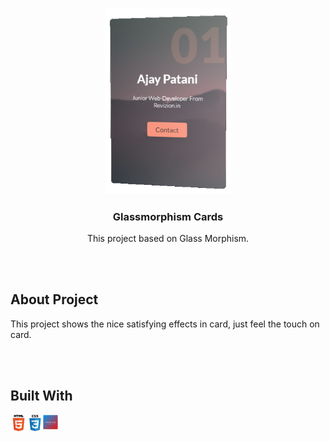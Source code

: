 <br />
<p align="center">
  <a href="https://ajaykumar8511.github.io/glassmorphism-cards.github.io/">
    <img src="img\singlecard1.png" alt="Logo" width="200" \>
  </a>

  <h3 align="center"> <b>Glassmorphism Cards</b> </h3>

  <p align="center">
    This project based on Glass Morphism.
  </p>
</p>
<br/>
<br/>

## About Project   

This project shows the nice satisfying effects in card, just feel the touch on card.

<br/>
<br/>

## Built With

 <img align="left" alt="HTML5" width="26px" src="https://raw.githubusercontent.com/github/explore/80688e429a7d4ef2fca1e82350fe8e3517d3494d/topics/html/html.png" />

<img align="left" alt="CSS3" width="26px" src="https://raw.githubusercontent.com/github/explore/80688e429a7d4ef2fca1e82350fe8e3517d3494d/topics/css/css.png" />

[<img align="left" alt="CSS3" width="24px" src="img\vanillatilt.PNG" />][Vanillatilt]

[Vanillatilt]: https://micku7zu.github.io/vanilla-tilt.js/